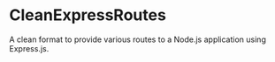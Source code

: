 # CleanExpressRoutes
A clean format to provide various routes to a Node.js application using Express.js.
